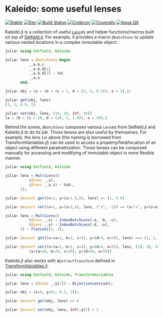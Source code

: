 # Kaleido: some useful lenses

[![Stable](https://img.shields.io/badge/docs-stable-blue.svg)](https://tkf.github.io/Kaleido.jl/stable)
[![Dev](https://img.shields.io/badge/docs-dev-blue.svg)](https://tkf.github.io/Kaleido.jl/dev)
[![Build Status](https://travis-ci.com/tkf/Kaleido.jl.svg?branch=master)](https://travis-ci.com/tkf/Kaleido.jl)
[![Codecov](https://codecov.io/gh/tkf/Kaleido.jl/branch/master/graph/badge.svg)](https://codecov.io/gh/tkf/Kaleido.jl)
[![Coveralls](https://coveralls.io/repos/github/tkf/Kaleido.jl/badge.svg?branch=master)](https://coveralls.io/github/tkf/Kaleido.jl?branch=master)
[![Aqua QA](https://img.shields.io/badge/Aqua.jl-%F0%9F%8C%A2-aqua.svg)](https://github.com/tkf/Aqua.jl)

Kaleido.jl is a collection of useful
[`Lens`](https://jw3126.github.io/Setfield.jl/latest/index.html#Setfield.Lens)es
and helper functions/macros built on top of
[Setfield.jl](https://github.com/jw3126/Setfield.jl).  For example, it
provides a macro `@batchlens` to update various nested locations in a
complex immutable object:

```julia
julia> using Setfield, Kaleido

julia> lens = @batchlens begin
           _.a.b.c
           _.a.b.d[1]
           _.a.b.d[3] ∘ to𝕀
           _.a.e
       end;

julia> obj = (a = (b = (c = 1, d = (2, 3, 0.5)), e = 5),);

julia> get(obj, lens)
(1, 2, 0.0, 5)

julia> set(obj, lens, (10, 20, Inf, 50))
(a = (b = (c = 10, d = (20, 3, 1.0)), e = 50),)
```

Behind the scene, `@batchlens` composes various `Lens`es from
Setfield.jl and Kaleido.jl to do its job.  Those lenses are also
useful by themselves.  For example, the lens `to𝕀` above (the naming
is borrowed from TransformVariables.jl) can be used to access a
property/field/location of an object using different parametrization.
Those lenses can be composed manually for accessing and modifying of
immutable object in more flexible manner.

```julia
julia> using Setfield, Kaleido

julia> lens = MultiLens((
           (@lens _.x),
           (@lens _.y.z) ∘ toℝ₊,
       ));

julia> @assert get((x=1, y=(z=1.0,)), lens) == (1, 0.0)

julia> @assert set((x=1, y=(z=2,)), lens, ("x", -1)) == (x="x", y=(z=exp(-1),))

julia> lens = MultiLens((
           (@lens _.x) ∘ IndexBatchLens(:a, :b, :c),
           (@lens _.y) ∘ IndexBatchLens(:d, :e),
       )) ∘ FlatLens(3, 2);

julia> @assert get((x=(a=1, b=2, c=3), y=(d=4, e=5)), lens) === (1, 2, 3, 4, 5)

julia> @assert set((x=(a=1, b=2, c=3), y=(d=4, e=5)), lens, (10, 20, 30, 40, 50)) ===
           (x=(a=10, b=20, c=30), y=(d=40, e=50))
```

Kaleido.jl also works with `AbstractTransform` defined in
[TransformVariables.jl](https://github.com/tpapp/TransformVariables.jl):

```julia
julia> using Setfield, Kaleido, TransformVariables

julia> lens = (@lens _.y[2]) ∘ BijectionLens(as𝕀);

julia> obj = (x=0, y=(1, 0.5, 3));

julia> @assert get(obj, lens) == 0

julia> @assert set(obj, lens, Inf).y[2] ≈ 1
```
